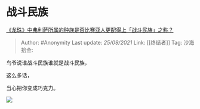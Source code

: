 # 战斗民族
[《龙珠》中弗利萨所属的种族是否比赛亚人更配得上「战斗民族」之称？](https://www.zhihu.com/question/488394445/answer/2139053002)

> Author: #Anonymity
> Last update: *25/09/2021*
> Link: [[终结者]]
> Tag:
> 沙海拾金:

鸟爷说谁战斗民族谁就是战斗民族，

这么多话，

当心把你变成巧克力。

![](https://pic2.zhimg.com/50/v2-3c702e616748c8c63f181f08e4bd3f87_720w.jpg?source=1940ef5c)
